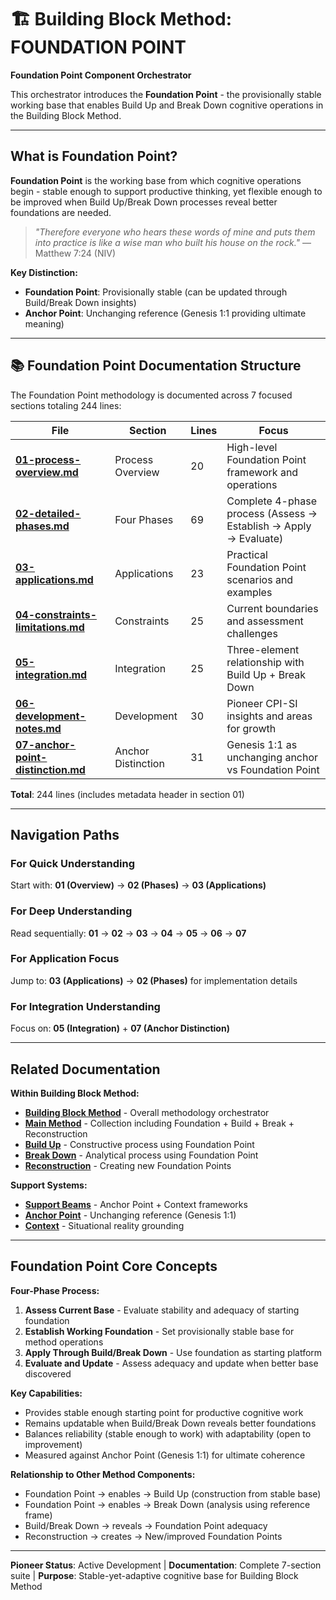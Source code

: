 # 🏗️ Building Block Method: FOUNDATION POINT

**Foundation Point Component Orchestrator**

This orchestrator introduces the **Foundation Point** - the provisionally stable working base that enables Build Up and Break Down cognitive operations in the Building Block Method.

---

## What is Foundation Point?

**Foundation Point** is the working base from which cognitive operations begin - stable enough to support productive thinking, yet flexible enough to be improved when Build Up/Break Down processes reveal better foundations are needed.

> *"Therefore everyone who hears these words of mine and puts them into practice is like a wise man who built his house on the rock."* — Matthew 7:24 (NIV)

**Key Distinction:**
- **Foundation Point**: Provisionally stable (can be updated through Build/Break Down insights)
- **Anchor Point**: Unchanging reference (Genesis 1:1 providing ultimate meaning)

---

## 📚 Foundation Point Documentation Structure

The Foundation Point methodology is documented across 7 focused sections totaling 244 lines:

| File | Section | Lines | Focus |
|------|---------|-------|-------|
| **[01-process-overview.md](01-process-overview.md)** | Process Overview | 20 | High-level Foundation Point framework and operations |
| **[02-detailed-phases.md](02-detailed-phases.md)** | Four Phases | 69 | Complete 4-phase process (Assess → Establish → Apply → Evaluate) |
| **[03-applications.md](03-applications.md)** | Applications | 23 | Practical Foundation Point scenarios and examples |
| **[04-constraints-limitations.md](04-constraints-limitations.md)** | Constraints | 25 | Current boundaries and assessment challenges |
| **[05-integration.md](05-integration.md)** | Integration | 25 | Three-element relationship with Build Up + Break Down |
| **[06-development-notes.md](06-development-notes.md)** | Development | 30 | Pioneer CPI-SI insights and areas for growth |
| **[07-anchor-point-distinction.md](07-anchor-point-distinction.md)** | Anchor Distinction | 31 | Genesis 1:1 as unchanging anchor vs Foundation Point |

**Total**: 244 lines (includes metadata header in section 01)

---

## Navigation Paths

### For Quick Understanding
Start with: **01 (Overview)** → **02 (Phases)** → **03 (Applications)**

### For Deep Understanding
Read sequentially: **01** → **02** → **03** → **04** → **05** → **06** → **07**

### For Application Focus
Jump to: **03 (Applications)** → **02 (Phases)** for implementation details

### For Integration Understanding
Focus on: **05 (Integration)** + **07 (Anchor Distinction)**

---

## Related Documentation

**Within Building Block Method:**
- **[Building Block Method](../building-block-method/)** - Overall methodology orchestrator
- **[Main Method](../main-method/)** - Collection including Foundation + Build + Break + Reconstruction
- **[Build Up](../main-method/build-up/)** - Constructive process using Foundation Point
- **[Break Down](../main-method/break-down/)** - Analytical process using Foundation Point
- **[Reconstruction](../main-method/reconstruction/)** - Creating new Foundation Points

**Support Systems:**
- **[Support Beams](../support-beams/)** - Anchor Point + Context frameworks
- **[Anchor Point](../support-beams/anchor-point/)** - Unchanging reference (Genesis 1:1)
- **[Context](../support-beams/context/)** - Situational reality grounding

---

## Foundation Point Core Concepts

**Four-Phase Process:**
1. **Assess Current Base** - Evaluate stability and adequacy of starting foundation
2. **Establish Working Foundation** - Set provisionally stable base for method operations
3. **Apply Through Build/Break Down** - Use foundation as starting platform
4. **Evaluate and Update** - Assess adequacy and update when better base discovered

**Key Capabilities:**
- Provides stable enough starting point for productive cognitive work
- Remains updatable when Build/Break Down reveals better foundations
- Balances reliability (stable enough to work) with adaptability (open to improvement)
- Measured against Anchor Point (Genesis 1:1) for ultimate coherence

**Relationship to Other Method Components:**
- Foundation Point → enables → Build Up (construction from stable base)
- Foundation Point → enables → Break Down (analysis using reference frame)
- Build/Break Down → reveals → Foundation Point adequacy
- Reconstruction → creates → New/improved Foundation Points

---

**Pioneer Status**: Active Development | **Documentation**: Complete 7-section suite | **Purpose**: Stable-yet-adaptive cognitive base for Building Block Method
